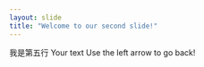 ```yaml
---
layout: slide
title: "Welcome to our second slide!"
---
```


我是第五行
Your text
Use the left arrow to go back!
